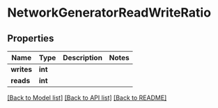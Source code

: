 # NetworkGeneratorReadWriteRatio

## Properties
Name | Type | Description | Notes
------------ | ------------- | ------------- | -------------
**writes** | **int** |  | 
**reads** | **int** |  | 

[[Back to Model list]](../README.md#documentation-for-models) [[Back to API list]](../README.md#documentation-for-api-endpoints) [[Back to README]](../README.md)


